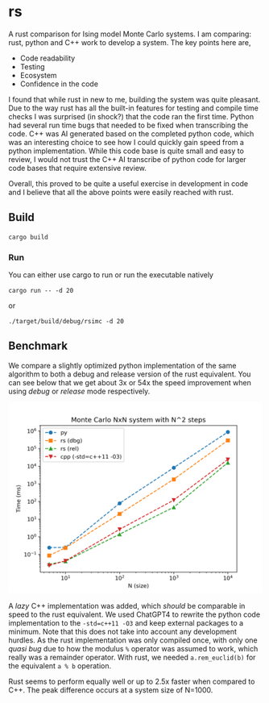 # rs

A rust comparison for Ising model Monte Carlo systems. I am comparing: rust, python and C++ work to develop a system. The key points here are,

* Code readability
* Testing
* Ecosystem
* Confidence in the code

I found that while rust in new to me, building the system was quite pleasant. Due to the way rust has all the built-in features for testing and compile time checks I was surprised (in shock?) that the code ran the first time. Python had several run time bugs that needed to be fixed when transcribing the code. C++ was AI generated based on the completed python code, which was an interesting choice to see how I could quickly gain speed from a python implementation. While this code base is quite small and easy to review, I would not trust the C++ AI transcribe of python code for larger code bases that require extensive review.

Overall, this proved to be quite a useful exercise in development in code and I believe that all the above points were easily reached with rust.

## Build

```
cargo build
```

### Run

You can either use cargo to run or run the executable natively

```
cargo run -- -d 20
```

or 

```
./target/build/debug/rsimc -d 20
```

## Benchmark

We compare a slightly optimized python implementation of the same algorithm to both a debug and release version of the rust equivalent. You can see below that we get about 3x or 54x the speed improvement when using *debug* or *release* mode respectively.

![Benchmark](./assets/benchmark.png)


A *lazy* C++ implementation was added, which *should* be comparable in speed to the rust equivalent. We used ChatGPT4 to rewrite the python code implementation to the `-std=c++11 -O3` and keep external packages to a minimum. Note that this does not take into account any development hurdles. As the rust implementation was only compiled once, with only one *quasi bug* due to how the modulus `%` operator was assumed to work, which really was a remainder operator. With rust, we needed `a.rem_euclid(b)` for the equivalent `a % b` operation.

Rust seems to perform equally well or up to 2.5x faster when compared to C++. The peak difference occurs at a system size of N=1000.
